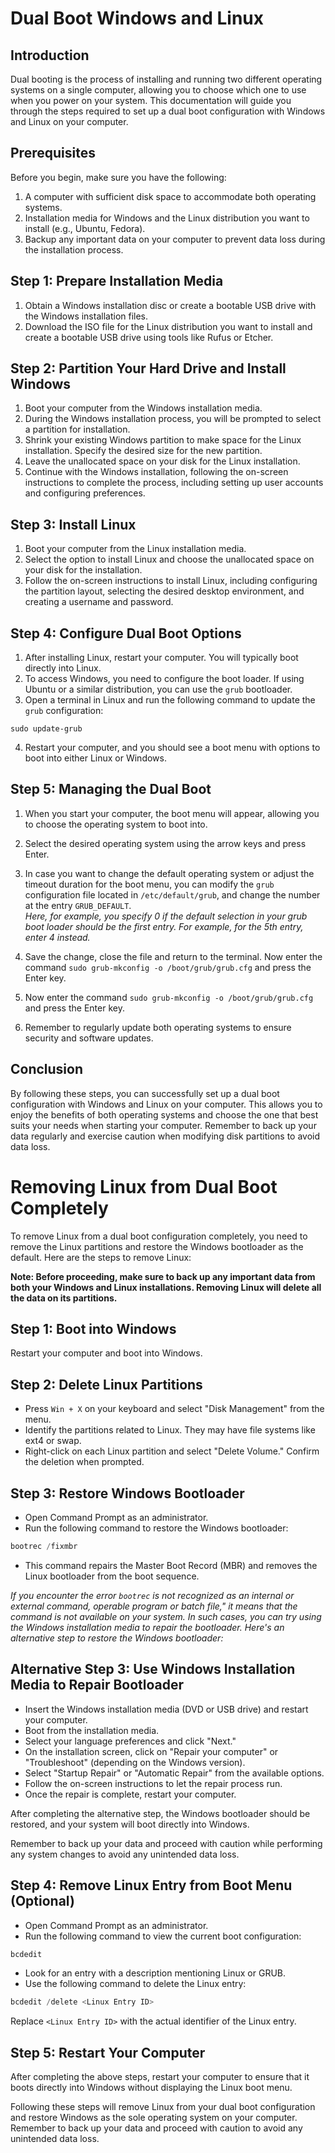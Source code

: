 # Dual Boot Windows and Linux

## Introduction

Dual booting is the process of installing and running two different operating systems on a single computer, allowing you to choose which one to use when you power on your system. This documentation will guide you through the steps required to set up a dual boot configuration with Windows and Linux on your computer.

## Prerequisites

Before you begin, make sure you have the following:

1. A computer with sufficient disk space to accommodate both operating systems.
2. Installation media for Windows and the Linux distribution you want to install (e.g., Ubuntu, Fedora).
3. Backup any important data on your computer to prevent data loss during the installation process.

## Step 1: Prepare Installation Media

1. Obtain a Windows installation disc or create a bootable USB drive with the Windows installation files.
2. Download the ISO file for the Linux distribution you want to install and create a bootable USB drive using tools like Rufus or Etcher.

## Step 2: Partition Your Hard Drive and Install Windows

1. Boot your computer from the Windows installation media.
2. During the Windows installation process, you will be prompted to select a partition for installation.
3. Shrink your existing Windows partition to make space for the Linux installation. Specify the desired size for the new partition.
4. Leave the unallocated space on your disk for the Linux installation.
5. Continue with the Windows installation, following the on-screen instructions to complete the process, including setting up user accounts and configuring preferences.

## Step 3: Install Linux

1. Boot your computer from the Linux installation media.
2. Select the option to install Linux and choose the unallocated space on your disk for the installation.
3. Follow the on-screen instructions to install Linux, including configuring the partition layout, selecting the desired desktop environment, and creating a username and password.

## Step 4: Configure Dual Boot Options

1. After installing Linux, restart your computer. You will typically boot directly into Linux.
2. To access Windows, you need to configure the boot loader. If using Ubuntu or a similar distribution, you can use the `grub` bootloader.
3. Open a terminal in Linux and run the following command to update the `grub` configuration:
```shell
sudo update-grub
```
4. Restart your computer, and you should see a boot menu with options to boot into either Linux or Windows.

## Step 5: Managing the Dual Boot

1. When you start your computer, the boot menu will appear, allowing you to choose the operating system to boot into.

2. Select the desired operating system using the arrow keys and press Enter.

3. In case you want to change the default operating system or adjust the timeout duration for the boot menu, you can modify the `grub` configuration file located in `/etc/default/grub`, and change the number at the entry `GRUB_DEFAULT`.  
	*Here, for example, you specify 0 if the default selection in your grub boot loader should be the first entry. For example, for the 5th entry, enter 4 instead.*
4. Save the change, close the file and return to the terminal. Now enter the command `sudo grub-mkconfig -o /boot/grub/grub.cfg` and press the Enter key.
	
5. Now enter the command `sudo grub-mkconfig -o /boot/grub/grub.cfg` and press the Enter key.

6. Remember to regularly update both operating systems to ensure security and software updates.

## Conclusion

By following these steps, you can successfully set up a dual boot configuration with Windows and Linux on your computer. This allows you to enjoy the benefits of both operating systems and choose the one that best suits your needs when starting your computer. Remember to back up your data regularly and exercise caution when modifying disk partitions to avoid data loss.

# Removing Linux from Dual Boot Completely

To remove Linux from a dual boot configuration completely, you need to remove the Linux partitions and restore the Windows bootloader as the default. Here are the steps to remove Linux:

**Note: Before proceeding, make sure to back up any important data from both your Windows and Linux installations. Removing Linux will delete all the data on its partitions.**

## Step 1: Boot into Windows

Restart your computer and boot into Windows.

## Step 2: Delete Linux Partitions

- Press `Win + X` on your keyboard and select "Disk Management" from the menu.
- Identify the partitions related to Linux. They may have file systems like ext4 or swap.
- Right-click on each Linux partition and select "Delete Volume." Confirm the deletion when prompted.

## Step 3: Restore Windows Bootloader

- Open Command Prompt as an administrator.
- Run the following command to restore the Windows bootloader:
 ```powershell
 bootrec /fixmbr
 ```
- This command repairs the Master Boot Record (MBR) and removes the Linux bootloader from the boot sequence.

*If you encounter the error `bootrec` is not recognized as an internal or external command, operable program or batch file," it means that the command is not available on your system.
In such cases, you can try using the Windows installation media to repair the bootloader. Here's an alternative step to restore the Windows bootloader:*

## Alternative Step 3: Use Windows Installation Media to Repair Bootloader

- Insert the Windows installation media (DVD or USB drive) and restart your computer.
- Boot from the installation media.
- Select your language preferences and click "Next."
- On the installation screen, click on "Repair your computer" or "Troubleshoot" (depending on the Windows version).
- Select "Startup Repair" or "Automatic Repair" from the available options.
- Follow the on-screen instructions to let the repair process run.
- Once the repair is complete, restart your computer.

After completing the alternative step, the Windows bootloader should be restored, and your system will boot directly into Windows.

Remember to back up your data and proceed with caution while performing any system changes to avoid any unintended data loss.

## Step 4: Remove Linux Entry from Boot Menu (Optional)

- Open Command Prompt as an administrator.
- Run the following command to view the current boot configuration:
```powershell
bcdedit
```
- Look for an entry with a description mentioning Linux or GRUB.
- Use the following command to delete the Linux entry:
```powershell
bcdedit /delete <Linux Entry ID>
```
Replace `<Linux Entry ID>` with the actual identifier of the Linux entry.

## Step 5: Restart Your Computer

After completing the above steps, restart your computer to ensure that it boots directly into Windows without displaying the Linux boot menu.

Following these steps will remove Linux from your dual boot configuration and restore Windows as the sole operating system on your computer. Remember to back up your data and proceed with caution to avoid any unintended data loss.